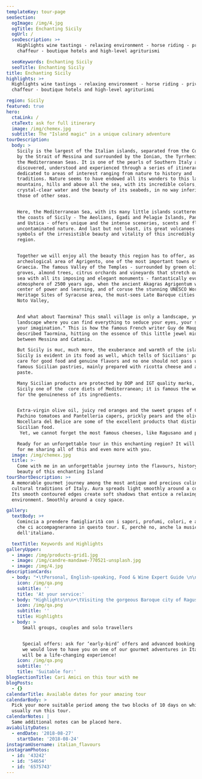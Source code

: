 ```yaml
---
templateKey: tour-page
seoSection:
  ogImage: /img/4.jpg
  ogTitle: Enchanting Sicily
  ogUrl: /
  seoDescription: >+
    Highlights wine tastings - relaxing environment - horse riding - private
    chaffeur - boutique hotels and high-level agriturismi

  seoKeywords: Enchanting Sicily
  seoTitle: Enchanting Sicily
title: Enchanting Sicily
highlights: >+
  Highlights wine tastings - relaxing environment - horse riding - private
  chaffeur - boutique hotels and high-level agriturismi

region: Sicily
featured: true
hero:
  ctaLink: /
  ctaText: ask for full itinerary
  image: /img/chemex.jpg
  subtitle: The "Island magic" in a unique culinary adventure
tourDescription:
  body: >
    Sicily is the largest of the Italian islands, separated from the Continent
    by the Strait of Messina and surrounded by the Ionian, the Tyrrhenian and
    the Mediterranean Seas. It is one of the pearls of Southern Italy and can be
    discovered, understood and experienced through a series of itineraries
    dedicated to areas of interest ranging from nature to history and
    traditions. Nature seems to have endowed all its wonders to this land:
    mountains, hills and above all the sea, with its incredible colors, its
    crystal-clear water and the beauty of its seabeds, in no way inferior to
    those of other seas. 


    Here, the Mediterranean Sea, with its many little islands scattered around
    the coasts of Sicily - The Aeolians, Egadi and Pelagie Islands, Pantelleria
    and Ustica - offers unique and the intense sceneries, scents and flavors of
    uncontaminated nature. And last but not least, its great volcanoes are
    symbols of the irresistible beauty and vitality of this incredibly charming
    region.


    Together we will enjoy all the beauty this region has to offer, as the
    archeological area of Agrigento, one of the most important towns of Magna
    Graecia. The famous Valley of the Temples - surrounded by green olive
    groves, almond trees, citrus orchards and vineyards that stretch out to the
    sea with all its imposing and elegant monuments - fantastically evokes an
    atmosphere of 2500 years ago, when the ancient Akagras Agrigentum was a
    center of power and learning, and of coruse the stunning UNESCO World
    Heritage Sites of Syracuse area, the must-sees Late Baroque cities of the
    Noto Valley, 


    And what about Taormina? This small village is only a landscape, yet a
    landscape where you can find everything to seduce your eyes, your spirit,
    your imagination." This is how the famous French writer Guy de Maupassant
    described Taormina, hitting on the essence of this little jewel midway
    between Messina and Catania. 

    But Sicily is muc, much more, the exuberance and warmth of the island of
    Sicily is evident in its food as well, which tells of Sicilians' passion and
    care for good food and genuine flavors and no one should not pass up the
    famous Sicilian pastries, mainly prepared with ricotta cheese and almond
    paste. 

    Many Sicilian products are protected by DOP and IGT quality marks, making
    Sicily one of the  core diets of Mediterranean; it is famous the world over
    for the genuineness of its ingredients. 


    Extra-virgin olive oil, juicy red oranges and the sweet grapes of Canicattì,
    Pachino tomatoes and Pantelleria capers, prickly pears and the olives of
    Nocellara del Belice are some of the excellent products that distinguish
    Sicilian food.
     Yet, we cannot forget the most famous cheeses, like Ragusano and pecorino, or tasty sausages, like Sant’Angelo salami, or the different types of crispy bread, like the loaves of Dittaino, of course everything accompanied by a glass of one of the island's exquisite, strong and full-bodied wines, ideal when partnered with its unbeatable cuisine. 

    Ready for an unforgettable tour in this enchanting region? It will be a joy
    for me sharing all of this and even more with you.
  image: /img/chemex.jpg
  title: >-
    Come with me in an unforgettable journey into the flavours, history and
    beauty of this enchanting Island
tourShortDescription: >+
  A memorable gourmet journey among the most antique and precious culinary and
  cultural traditions of Italy. Aura spreads light smoothly around a cozy space.
  Its smooth contoured edges create soft shadows that entice a relaxing
  environment. Smoothly around a cozy space.

gallery:
  textBody: >+
    Comincia a prendere famigliarità con i sapori, profumi, colori, e attività
    che ci accompagneranno in questo tour. E, perchè no, anche la musicalità
    dell'italiano.

  textTitle: Keywords and Highlights
galleryUpper:
  - image: /img/products-grid1.jpg
  - image: /img/candre-mandawe-770521-unsplash.jpg
  - image: /img/4.jpg
descriptionCards:
  - body: "•\tPersonal, English-speaking, Food & Wine Expert Guide \n\n•\tTransportation (from the collection point to the final tour destination)\n\n•\tMeals: gourmet breakfast, lunches and dinner, beverages included (with the best selection of local wines)\n\n•\tAccommodations for 9 nights\n\n•\tNumber of people suggested: solo travellers, couples or small groups up to 10 people\n\n•\tTour available from 1st April to 15th July and from 1st September to 15th November\n"
    icon: /img/qa.png
    subtitle: ''
    title: 'At your service:'
  - body: "Highlights\n\n•\tVisiting the gorgeous Baroque city of Ragusa \n\n•\tDelicious meals showcasing local produce, especially the fantastic seafood \n\n•\tTasting the delicious original “cannolo Siciliano” and a visit to one of the most famous dessert laboratories in Sicily\n \n•\tThe fantastic “Castello di Donnafugata”, an amazing Castle built in the XV Century\n\n•\tBeer tasting\n\n•\tA trip to Modica, the “chocolate paradise” \n\n•\tTypical street food (arancini)\n\n•\tVisit to the gorgeous “Valley of Temples” (Valle dei Templi), which is part of UNESCO heritage\n \n•\tA day with local shepherds\n\n•\tGourmet specialities such as bruschetta alla Siciliana & Nero d’Avola wine\n\n•\tA visit to elegant Taormina \n\n•\tClimbing the biggest active volcano of the Eurasiatic Teutonic Plate\n\n•\tStrolls along the seaside and around the beautiful cities, and plenty of aperitivos!\n\n"
    icon: /img/qa.png
    subtitle: ''
    title: Highlights
  - body: >
      Small groups, couples and solo travellers


      Special offers: ask for ‘early-bird’ offers and advanced booking offers,
      we would love to have you on one of our gourmet adventures in Italy, it
      will be a life-changing experience!
    icon: /img/qa.png
    subtitle: ''
    title: 'Suitable for:'
blogSectionTitle: Cari Amici on this tour with me
blogPosts:
  - {}
calendarTitle: Available dates for your amazing tour
calendarBody: >
  Pick your more suitable period among the two blocks of 10 days on which I
  usually run this tour.
calendarNotes: |
  Same additional notes can be placed here.
aviabilityDates:
  - endDate: '2018-08-27'
    startDate: '2018-08-24'
instagramUsername: italian_flavours
instagramPhotos:
  - id: '43242'
  - id: '54654'
  - id: '6575743'
---
```


